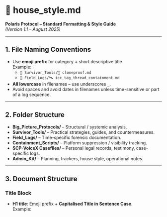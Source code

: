 # 📝 house_style.md
**Polaris Protocol – Standard Formatting & Style Guide**  
*(Version 1.1 – August 2025)*  

---

## 1. **File Naming Conventions**
- Use **emoji prefix** for category + short descriptive title.  
  Example:  
  - `📁 Survivor_Tools/🧬 cloneproof.md`  
  - `📁 Field_Logs/🛰️ icc_tag_thread_containment.md`
- **All lowercase** in filenames – use underscores `_`.
- Avoid spaces and avoid dates in filenames unless time-sensitive or part of a log sequence.

---

## 2. **Folder Structure**
- **Big_Picture_Protocols/** – Structural / systemic analysis.
- **Survivor_Tools/** – Practical strategies, guides, and countermeasures.
- **Field_Logs/** – Time-specific forensic documentation.
- **Containment_Scripts/** – Platform suppression / visibility tracking.
- **SCP-VoiceX Casefiles/** – Personal legal records, testimony, case-specific logs.
- **Admin_Kit/** – Planning, trackers, house style, operational notes.

---

## 3. **Document Structure**

### Title Block
- **H1 title**: Emoji prefix + **Capitalised Title in Sentence Case**.  
  Example:  

